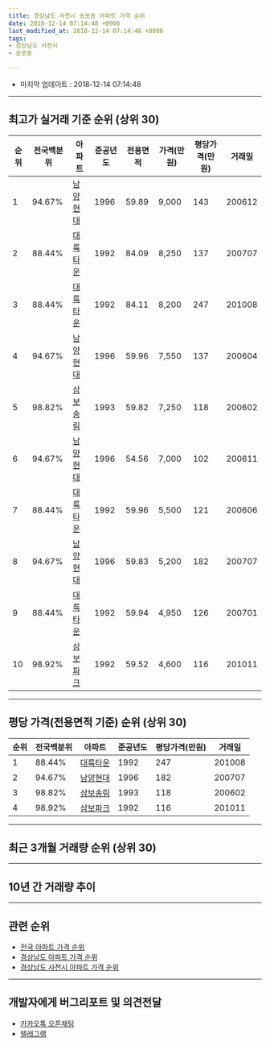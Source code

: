 ```yaml
---
title: 경상남도 사천시 송포동 아파트 가격 순위
date: 2018-12-14 07:14:48 +0900
last_modified_at: 2018-12-14 07:14:48 +0900
tags:
- 경상남도 사천시
- 송포동

---
```


* 마지막 업데이트 : 2018-12-14 07:14:48

---

## 최고가 실거래 기준 순위 (상위 30)


|순위|전국백분위|아파트|준공년도|전용면적|가격(만원)|평당가격(만원)|거래일|
|---|---|---|---|---|---|---|---|
|1|94.67%|[남양현대](https://search.naver.com/search.naver?query=%EA%B2%BD%EC%83%81%EB%82%A8%EB%8F%84+%EC%82%AC%EC%B2%9C%EC%8B%9C+%EC%86%A1%ED%8F%AC%EB%8F%99+%EB%82%A8%EC%96%91%ED%98%84%EB%8C%80)|1996|59.89|9,000|143|200612|
|2|88.44%|[대륙타운](https://search.naver.com/search.naver?query=%EA%B2%BD%EC%83%81%EB%82%A8%EB%8F%84+%EC%82%AC%EC%B2%9C%EC%8B%9C+%EC%86%A1%ED%8F%AC%EB%8F%99+%EB%8C%80%EB%A5%99%ED%83%80%EC%9A%B4)|1992|84.09|8,250|137|200707|
|3|88.44%|[대륙타운](https://search.naver.com/search.naver?query=%EA%B2%BD%EC%83%81%EB%82%A8%EB%8F%84+%EC%82%AC%EC%B2%9C%EC%8B%9C+%EC%86%A1%ED%8F%AC%EB%8F%99+%EB%8C%80%EB%A5%99%ED%83%80%EC%9A%B4)|1992|84.11|8,200|247|201008|
|4|94.67%|[남양현대](https://search.naver.com/search.naver?query=%EA%B2%BD%EC%83%81%EB%82%A8%EB%8F%84+%EC%82%AC%EC%B2%9C%EC%8B%9C+%EC%86%A1%ED%8F%AC%EB%8F%99+%EB%82%A8%EC%96%91%ED%98%84%EB%8C%80)|1996|59.96|7,550|137|200604|
|5|98.82%|[삼보송림](https://search.naver.com/search.naver?query=%EA%B2%BD%EC%83%81%EB%82%A8%EB%8F%84+%EC%82%AC%EC%B2%9C%EC%8B%9C+%EC%86%A1%ED%8F%AC%EB%8F%99+%EC%82%BC%EB%B3%B4%EC%86%A1%EB%A6%BC)|1993|59.82|7,250|118|200602|
|6|94.67%|[남양현대](https://search.naver.com/search.naver?query=%EA%B2%BD%EC%83%81%EB%82%A8%EB%8F%84+%EC%82%AC%EC%B2%9C%EC%8B%9C+%EC%86%A1%ED%8F%AC%EB%8F%99+%EB%82%A8%EC%96%91%ED%98%84%EB%8C%80)|1996|54.56|7,000|102|200611|
|7|88.44%|[대륙타운](https://search.naver.com/search.naver?query=%EA%B2%BD%EC%83%81%EB%82%A8%EB%8F%84+%EC%82%AC%EC%B2%9C%EC%8B%9C+%EC%86%A1%ED%8F%AC%EB%8F%99+%EB%8C%80%EB%A5%99%ED%83%80%EC%9A%B4)|1992|59.96|5,500|121|200606|
|8|94.67%|[남양현대](https://search.naver.com/search.naver?query=%EA%B2%BD%EC%83%81%EB%82%A8%EB%8F%84+%EC%82%AC%EC%B2%9C%EC%8B%9C+%EC%86%A1%ED%8F%AC%EB%8F%99+%EB%82%A8%EC%96%91%ED%98%84%EB%8C%80)|1996|59.83|5,200|182|200707|
|9|88.44%|[대륙타운](https://search.naver.com/search.naver?query=%EA%B2%BD%EC%83%81%EB%82%A8%EB%8F%84+%EC%82%AC%EC%B2%9C%EC%8B%9C+%EC%86%A1%ED%8F%AC%EB%8F%99+%EB%8C%80%EB%A5%99%ED%83%80%EC%9A%B4)|1992|59.94|4,950|126|200701|
|10|98.92%|[삼보파크](https://search.naver.com/search.naver?query=%EA%B2%BD%EC%83%81%EB%82%A8%EB%8F%84+%EC%82%AC%EC%B2%9C%EC%8B%9C+%EC%86%A1%ED%8F%AC%EB%8F%99+%EC%82%BC%EB%B3%B4%ED%8C%8C%ED%81%AC)|1992|59.52|4,600|116|201011|


---

## 평당 가격(전용면적 기준) 순위 (상위 30)


|순위|전국백분위|아파트|준공년도|평당가격(만원)|거래일|
|---|---|---|---|---|---|
|1|88.44%|[대륙타운](https://search.naver.com/search.naver?query=%EA%B2%BD%EC%83%81%EB%82%A8%EB%8F%84+%EC%82%AC%EC%B2%9C%EC%8B%9C+%EC%86%A1%ED%8F%AC%EB%8F%99+%EB%8C%80%EB%A5%99%ED%83%80%EC%9A%B4)|1992|247|201008|
|2|94.67%|[남양현대](https://search.naver.com/search.naver?query=%EA%B2%BD%EC%83%81%EB%82%A8%EB%8F%84+%EC%82%AC%EC%B2%9C%EC%8B%9C+%EC%86%A1%ED%8F%AC%EB%8F%99+%EB%82%A8%EC%96%91%ED%98%84%EB%8C%80)|1996|182|200707|
|3|98.82%|[삼보송림](https://search.naver.com/search.naver?query=%EA%B2%BD%EC%83%81%EB%82%A8%EB%8F%84+%EC%82%AC%EC%B2%9C%EC%8B%9C+%EC%86%A1%ED%8F%AC%EB%8F%99+%EC%82%BC%EB%B3%B4%EC%86%A1%EB%A6%BC)|1993|118|200602|
|4|98.92%|[삼보파크](https://search.naver.com/search.naver?query=%EA%B2%BD%EC%83%81%EB%82%A8%EB%8F%84+%EC%82%AC%EC%B2%9C%EC%8B%9C+%EC%86%A1%ED%8F%AC%EB%8F%99+%EC%82%BC%EB%B3%B4%ED%8C%8C%ED%81%AC)|1992|116|201011|


---

## 최근 3개월 거래량 순위 (상위 30)


<div style="width:100%;">
    <canvas id="deal_count_ranking" height="250"></canvas>
</div>


<script>
new Chart(document.getElementById("deal_count_ranking"), {
    type: 'horizontalBar',
    data: {
        labels: ['남양현대'],
        datasets: [{
            label: '실거래 수',
            data: [3],
            borderColor: "rgba(255, 0, 128, 1)",
            backgroundColor: "rgba(255, 0, 128, 0.5)",
            fill: false,
        }]
    },
    options: {
        responsive: true,
        title: {
            display: true,
            text: '최근 3개월 거래량 순위'
        },
        tooltips: {
            mode: 'index',
            intersect: false,
            callbacks: {
                title: function(tooltipItems, data) {
                    return "실거래 수:";
                },
                label: function(tooltipItem, data) {
                    return data.labels[tooltipItem.index] + ": " + tooltipItem.xLabel;
                }
            }
        },
        hover: {
            mode: 'nearest',
            intersect: true
        },
        scales: {
            xAxes: [{
                display: true,
                scaleLabel: {
                    display: true,
                    labelString: '실거래 수'
                },
                ticks: {
                    suggestedMin: 0,
                }
            }],
            yAxes: [{
                display: true,
                ticks: {
                    autoSkip: false,
                    callback: function(value, index, values) {
                        if (value.length > 15)
                            return value.substr(0, 13) + "...";
                        else
                            return value;
                    }
                },
                scaleLabel: {
                    display: false,
                }
            }]
        }
    }
});

</script>


---

## 10년 간 거래량 추이


<div style="width:100%;">
    <canvas id="deal_progress" height="250"></canvas>
</div>

<script>
new Chart(document.getElementById("deal_progress"), {
    type: 'line',
    data: {
        labels: ['200812','200901','200902','200903','200904','200905','200906','200907','200908','200909','200910','200911','200912','201001','201002','201003','201004','201005','201006','201007','201008','201009','201010','201011','201012','201101','201102','201103','201104','201105','201106','201107','201108','201109','201110','201111','201112','201201','201202','201203','201204','201205','201206','201207','201208','201209','201210','201211','201212','201301','201302','201303','201304','201305','201306','201307','201308','201309','201310','201311','201312','201401','201402','201403','201404','201405','201406','201407','201408','201409','201410','201411','201412','201501','201502','201503','201504','201505','201506','201507','201508','201509','201510','201511','201512','201601','201602','201603','201604','201605','201606','201607','201608','201609','201610','201611','201612','201701','201702','201703','201704','201705','201706','201707','201708','201709','201710','201711','201712','201801','201802','201803','201804','201805','201806','201807','201808','201809','201810','201811','201812'],
        datasets: [{
            label: '실거래 수',
            pointRadius: 1,
            data: [0, 1, 5, 1, 2, 2, 1, 0, 2, 1, 2, 0, 1, 2, 1, 2, 1, 2, 2, 2, 5, 1, 1, 1, 1, 4, 0, 2, 2, 5, 0, 1, 1, 1, 3, 0, 2, 0, 4, 1, 1, 1, 3, 2, 0, 1, 2, 0, 1, 0, 2, 2, 0, 1, 1, 0, 2, 1, 2, 1, 1, 0, 0, 0, 1, 1, 1, 0, 2, 0, 1, 1, 1, 2, 2, 2, 2, 1, 4, 1, 4, 2, 1, 3, 1, 0, 4, 2, 1, 4, 1, 0, 1, 1, 0, 3, 0, 0, 1, 1, 0, 1, 3, 0, 1, 0, 2, 0, 1, 1, 1, 2, 1, 2, 0, 1, 2, 1, 0, 2, 1],
            borderColor: "rgba(255, 201, 14, 1)",
            backgroundColor: "rgba(255, 201, 14, 0.5)",
            fill: true,
        }]
    },
    options: {
        responsive: true,
        title: {
            display: true,
            text: '10년간 거래량 추이'
        },
        tooltips: {
            mode: 'index',
            intersect: false,
        },
        hover: {
            mode: 'nearest',
            intersect: true
        },
        scales: {
            xAxes: [{
                display: true,
                scaleLabel: {
                    display: true,
                    labelString: '년/월'
                }
            }],
            yAxes: [{
                display: true,
                ticks: {
                    suggestedMin: 0,
                },
                scaleLabel: {
                    display: true,
                    labelString: '실거래 수'
                }
            }]
        }
    }
});

</script>


---

## 관련 순위

- [전국 아파트 가격 순위](https://inasie.github.io/apt-ranking/전국)
- [경상남도 아파트 가격 순위](https://inasie.github.io/apt-ranking/경상남도)
- [경상남도 사천시 아파트 가격 순위](https://inasie.github.io/apt-ranking/경상남도-사천시)


---

## 개발자에게 버그리포트 및 의견전달

- [카카오톡 오픈채팅](https://open.kakao.com/o/gLJUAP4)
- [텔레그램](https://t.me/inasie)

